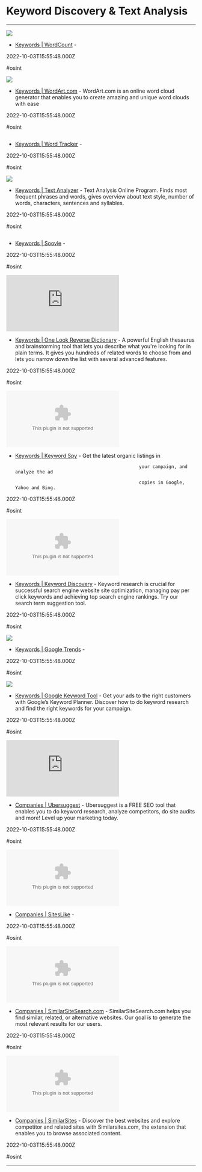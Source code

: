 # Keyword Discovery & Text Analysis

---

![](https://rdl.ink/render/http%3A%2F%2Fwww.writewords.org.uk%2Fword_count.asp)

- [Keywords | WordCount](http://www.writewords.org.uk/word_count.asp) - 

2022-10-03T15:55:48.000Z

#osint

![](https://wordart.comhttps//cdn.wordart.com/static/img/gallery/7f5bqoxifd5l.png)

- [Keywords | WordArt.com](https://wordart.com) - WordArt.com is an online word cloud generator that enables you to create amazing and unique word clouds with ease

2022-10-03T15:55:48.000Z

#osint

![]()

- [Keywords | Word Tracker](https://www.wordtracker.com) - 

2022-10-03T15:55:48.000Z

#osint

![](https://rdl.ink/render/https%3A%2F%2Fwww.online-utility.org%2Ftext%2Fanalyzer.jsp)

- [Keywords | Text Analyzer](https://www.online-utility.org/text/analyzer.jsp) - Text Analysis Online Program. Finds most frequent phrases and words, gives overview about text style, number of words, characters, sentences and syllables.

2022-10-03T15:55:48.000Z

#osint

![]()

- [Keywords | Soovle](http://www.soovle.com) - 

2022-10-03T15:55:48.000Z

#osint

![](https://rdl.ink/render/http%3A%2F%2Fwww.onelook.com%2Freverse-dictionary.shtml)

- [Keywords | One Look Reverse Dictionary](http://www.onelook.com/reverse-dictionary.shtml) - A powerful English thesaurus and brainstorming tool that lets you describe what you're looking for in plain terms.  It gives you hundreds of related words to choose from and lets you narrow down the list with several advanced features.

2022-10-03T15:55:48.000Z

#osint

![](https://rdl.ink/render/http%3A%2F%2Fwww.keywordspy.com)

- [Keywords | Keyword Spy](http://www.keywordspy.com) - Get the latest organic listings in
                                                    your campaign, and analyze the ad
                                                    copies in Google, Yahoo and Bing.

2022-10-03T15:55:48.000Z

#osint

![](https://rdl.ink/render/http%3A%2F%2Fwww.keyworddiscovery.com)

- [Keywords | Keyword Discovery](http://www.keyworddiscovery.com) - Keyword research is crucial for successful search engine website site optimization, managing pay per click keywords and achieving top search engine rankings. Try our search term suggestion tool.

2022-10-03T15:55:48.000Z

#osint

![](https://rdl.ink/render/https%3A%2F%2Fwww.google.com%2Ftrends)

- [Keywords | Google Trends](https://www.google.com/trends) - 

2022-10-03T15:55:48.000Z

#osint

![](https://lh3.googleusercontent.com/nupo3HWMIUeuul9r2IBSfpBo568bL-STG9nA71dUuW97DnhAXFgm2WWjczhTFqRHQZRf5VA-_PmxIZaIAXhOUrzfr5unPjFuW9za=w1200)

- [Keywords | Google Keyword Tool](https://ads.google.com/home/tools/keyword-planner) - Get your ads to the right customers with Google’s Keyword Planner. Discover how to do keyword research and find the right keywords for your campaign.

2022-10-03T15:55:48.000Z

#osint

![](https://rdl.ink/render/http%3A%2F%2Fubersuggest.org)

- [Companies | Ubersuggest](http://ubersuggest.org) - Ubersuggest is a FREE SEO tool that enables you to do keyword research, analyze competitors, do site audits and more! Level up your marketing today.

2022-10-03T15:55:48.000Z

#osint

![](https://rdl.ink/render/http%3A%2F%2Fwww.siteslike.com)

- [Companies | SitesLike](http://www.siteslike.com) - 

2022-10-03T15:55:48.000Z

#osint

![](https://rdl.ink/render/http%3A%2F%2Fwww.similarsitesearch.com)

- [Companies | SimilarSiteSearch.com](http://www.similarsitesearch.com) - SimilarSiteSearch.com helps you find similar, related, or alternative websites. Our goal is to generate the most relevant results for our users.

2022-10-03T15:55:48.000Z

#osint

![](https://rdl.ink/render/http%3A%2F%2Fwww.similarsites.com)

- [Companies | SimilarSites](http://www.similarsites.com) - Discover the best websites and explore competitor and related sites with Similarsites.com, the extension that enables you to browse associated content.

2022-10-03T15:55:48.000Z

#osint

---

